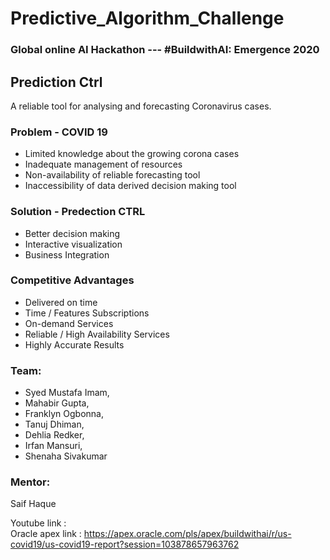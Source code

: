 
# Predictive_Algorithm_Challenge
### Global online AI Hackathon --- #BuildwithAI: Emergence 2020

## Prediction Ctrl
A reliable tool for analysing and forecasting Coronavirus cases.


### Problem - COVID 19
- Limited knowledge about the growing corona cases
- Inadequate management of resources
- Non-availability of reliable forecasting tool
- Inaccessibility of data derived decision making tool

### Solution - Predection CTRL
- Better decision making 
- Interactive visualization 
- Business Integration 

### Competitive Advantages
- Delivered on time
- Time / Features Subscriptions
- On-demand Services
- Reliable / High Availability Services
- Highly Accurate Results


### Team:
- Syed Mustafa Imam,
- Mahabir Gupta,
- Franklyn Ogbonna,
- Tanuj Dhiman,
- Dehlia Redker,
- Irfan Mansuri,
- Shenaha Sivakumar


### Mentor:
Saif Haque


Youtube link : \
Oracle apex link : https://apex.oracle.com/pls/apex/buildwithai/r/us-covid19/us-covid19-report?session=103878657963762
